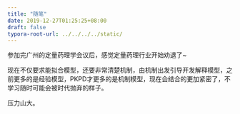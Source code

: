 ```yaml
---
title: "随笔"
date: 2019-12-27T01:25:25+08:00
draft: false
typora-root-url: ../../../../static/
---
```






参加完广州的定量药理学会议后，感觉定量药理行业开始劝退了~

现在不仅要求能拟合模型，还要非常清楚机制，由机制出发引导开发解释模型，之前更多的是经验模型，PKPD才更多的是机制模型，现在会结合的更加紧密了，不学习随时可能会被时代抛弃的样子。

压力山大。
